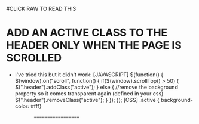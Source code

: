 #CLICK RAW TO READ THIS

# ADD AN ACTIVE CLASS TO THE HEADER ONLY WHEN THE PAGE IS SCROLLED
  - I've tried this but it didn't work: 
              [JAVASCRIPT]
                            $(function() {
                                $(window).on("scroll", function() {
                                    if($(window).scrollTop() > 50) {
                                        $(".header").addClass("active");
                                    } else {
                                        //remove the background property so it comes transparent again (defined in your css)
                                       $(".header").removeClass("active");
                                    }
                                });
                            });
               [CSS]
                          .active { background-color: #fff}

     
               =================

#
